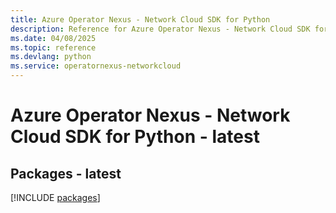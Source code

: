 ```yaml
---
title: Azure Operator Nexus - Network Cloud SDK for Python
description: Reference for Azure Operator Nexus - Network Cloud SDK for Python
ms.date: 04/08/2025
ms.topic: reference
ms.devlang: python
ms.service: operatornexus-networkcloud
---
```

# Azure Operator Nexus - Network Cloud SDK for Python - latest
## Packages - latest
[!INCLUDE [packages](operator-nexus---network-cloud-index.md)]